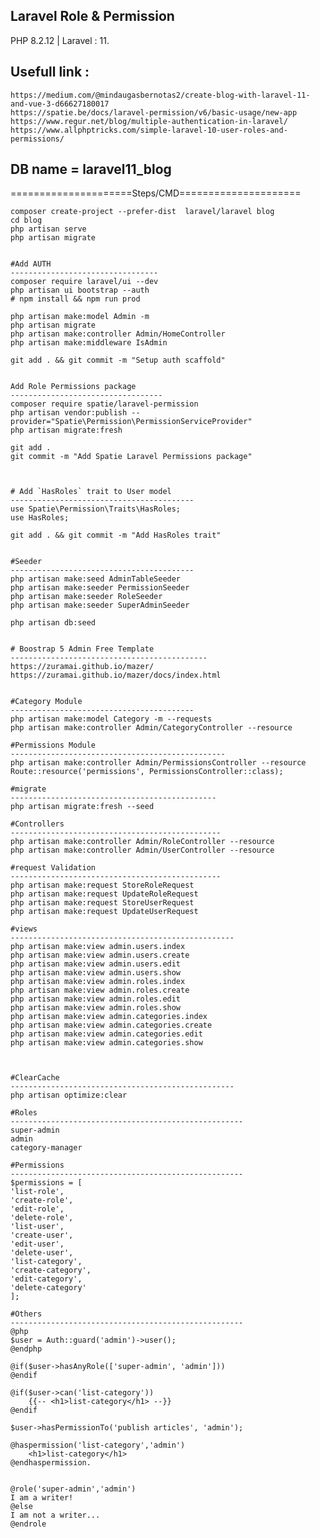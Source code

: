 ## Laravel Role & Permission 
     
 PHP 8.2.12 | Laravel : 11.
  
 ## Usefull link : 

    https://medium.com/@mindaugasbernotas2/create-blog-with-laravel-11-and-vue-3-d66627180017
	https://spatie.be/docs/laravel-permission/v6/basic-usage/new-app
	https://www.regur.net/blog/multiple-authentication-in-laravel/
	https://www.allphptricks.com/simple-laravel-10-user-roles-and-permissions/
		   
				 
			   
 ## DB name = laravel11_blog	
 =====================Steps/CMD=====================

    composer create-project --prefer-dist  laravel/laravel blog
	cd blog
    php artisan serve
	php artisan migrate


    #Add AUTH
    ---------------------------------
    composer require laravel/ui --dev
    php artisan ui bootstrap --auth
    # npm install && npm run prod
    
    php artisan make:model Admin -m
    php artisan migrate
    php artisan make:controller Admin/HomeController		   
    php artisan make:middleware IsAdmin	
    
    git add . && git commit -m "Setup auth scaffold"


    Add Role Permissions package
    ----------------------------------
    composer require spatie/laravel-permission
    php artisan vendor:publish --provider="Spatie\Permission\PermissionServiceProvider"
    php artisan migrate:fresh

    git add .
    git commit -m "Add Spatie Laravel Permissions package"
    

    
    # Add `HasRoles` trait to User model
    -----------------------------------------
    use Spatie\Permission\Traits\HasRoles;
    use HasRoles;
    
    git add . && git commit -m "Add HasRoles trait"


    #Seeder
    -----------------------------------------
    php artisan make:seed AdminTableSeeder
    php artisan make:seeder PermissionSeeder
    php artisan make:seeder RoleSeeder
    php artisan make:seeder SuperAdminSeeder	
    
    php artisan db:seed
    

    # Boostrap 5 Admin Free Template
    --------------------------------------------
    https://zuramai.github.io/mazer/
    https://zuramai.github.io/mazer/docs/index.html

    
    #Category Module
    -----------------------------------------
    php artisan make:model Category -m --requests			  
    php artisan make:controller Admin/CategoryController --resource

    #Permissions Module
    ------------------------------------------------			
    php artisan make:controller Admin/PermissionsController --resource
    Route::resource('permissions', PermissionsController::class);	

    #migrate
    ----------------------------------------------
    php artisan migrate:fresh --seed
    
    #Controllers
    -----------------------------------------------		
    php artisan make:controller Admin/RoleController --resource
    php artisan make:controller Admin/UserController --resource			  

    #request Validation
    -----------------------------------------------       
    php artisan make:request StoreRoleRequest
    php artisan make:request UpdateRoleRequest
    php artisan make:request StoreUserRequest
    php artisan make:request UpdateUserRequest
    
    #views
    --------------------------------------------------		       		  
    php artisan make:view admin.users.index
    php artisan make:view admin.users.create
    php artisan make:view admin.users.edit
    php artisan make:view admin.users.show
    php artisan make:view admin.roles.index
    php artisan make:view admin.roles.create
    php artisan make:view admin.roles.edit
    php artisan make:view admin.roles.show
    php artisan make:view admin.categories.index
    php artisan make:view admin.categories.create
    php artisan make:view admin.categories.edit
    php artisan make:view admin.categories.show

    
    
    #ClearCache
    --------------------------------------------------		  
    php artisan optimize:clear

    #Roles
    ----------------------------------------------------
    super-admin
    admin
    category-manager
    
    #Permissions
    ----------------------------------------------------
    $permissions = [
    'list-role',
    'create-role',
    'edit-role',
    'delete-role',
    'list-user',
    'create-user',
    'edit-user',
    'delete-user',
    'list-category',
    'create-category',
    'edit-category',
    'delete-category'
    ];
    
    #Others
    ----------------------------------------------------
    @php
    $user = Auth::guard('admin')->user();    
    @endphp

    @if($user->hasAnyRole(['super-admin', 'admin']))
    @endif

    @if($user->can('list-category'))
        {{-- <h1>list-category</h1> --}}
    @endif

    $user->hasPermissionTo('publish articles', 'admin');

    @haspermission('list-category','admin')
        <h1>list-category</h1>
    @endhaspermission.


    @role('super-admin','admin')
    I am a writer!
    @else
    I am not a writer...
    @endrole		  